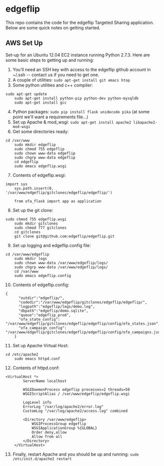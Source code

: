 edgeflip
========

This repo contains the code for the edgeflip Targeted Sharing application. Below are some quick notes on getting started.

AWS Set Up
----------

Set-up for an Ubuntu 12.04 EC2 instance running Python 2.7.3. Here are some basic steps to getting up and running:

1. You'll need an SSH key with access to the edgeflip github account in ~/.ssh -- contact us if you need to get one.
2. A couple of utilities: `sudo apt-get install git emacs htop`
3. Some python utilities and c++ compiler:
<pre><code>sudo apt-get update
	sudo apt-get install python-pip python-dev python-mysqldb
	sudo apt-get install gcc</code></pre>
4. Python packages: `sudo pip install flask unidecode pika` (at some point we'll want a requirements file...)
5. Set up Apache & mod_wsgi: `sudo apt-get install apache2 libapache2-mod-wsgi`
6. Get some directories ready:
<pre><code>cd /var/www
	sudo mkdir edgeflip
	sudo chmod 755 edgeflip
	sudo chown www-data edgeflip
	sudo chgrp www-data edgeflip
	cd edgeflip
	sudo emacs edgeflip.wsgi</code></pre>
7. Contents of edgeflip.wsgi:
<pre><code>import sys
	sys.path.insert(0, '/var/www/edgeflip/gitclones/edgeflip/edgeflip/')

	from ofa_flask import app as application</code></pre>
8. Set up the git clone:
<pre><code>sudo chmod 755 edgeflip.wsgi
	sudo mkdir gitclones
	sudo chmod 777 gitclones
	cd gitclones
	git clone git@github.com:edgeflip/edgeflip.git</code></pre>
9. Set up logging and edgeflip.config file:
<pre><code>cd /var/www/edgeflip
	sudo mkdir logs
	sudo chown www-data /var/www/edgeflip/logs/
	sudo chgrp www-data /var/www/edgeflip/logs/
	cd /var/www
	sudo emacs edgeflip.config</code></pre>
10. Contents of edgeflip.config:
<pre><code>{
	  "outdir":"edgeflip/",
	  "codedir":"/var/www/edgeflip/gitclones/edgeflip/edgeflip/",
	  "logpath":"edgeflip/logs/demo.log",
	  "dbpath":"edgeflip/demo.sqlite",
	  "queue":"edgeflip_prod",
	  "ofa_state_config": "/var/www/edgeflip/gitclones/edgeflip/edgeflip/config/ofa_states.json",
	  "ofa_campaign_config": "/var/www/edgeflip/gitclones/edgeflip/edgeflip/config/ofa_campaigns.json"
	}</code></pre>
11. Set up Apache Virtual Host:
<pre><code>cd /etc/apache2
	sudo emacs httpd.conf</code></pre>
12. Contents of httpd.conf:
<pre><code>&lt;VirtualHost *&gt;
	    ServerName localhost

	    WSGIDaemonProcess edgeflip processes=2 threads=50
	    WSGIScriptAlias / /var/www/edgeflip/edgeflip.wsgi

	    LogLevel info
	    ErrorLog "/var/log/apache2/error.log"
	    CustomLog "/var/log/apache2/access.log" combined

	    &lt;Directory /var/www/edgeflip&gt;
	        WSGIProcessGroup edgeflip
	        WSGIApplicationGroup %{GLOBAL}
	        Order deny,allow
	        Allow from all
	    &lt;/Directory&gt;
	&lt;/VirtualHost&gt;</code></pre>
13. Finally, restart Apache and you should be up and running: `sudo /etc/init.d/apache2 restart`
